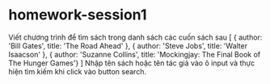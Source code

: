 # homework-session1
Viết chương trình để tìm sách trong danh sách các cuốn sách sau 
[
 { author: 'Bill Gates', title: 'The Road Ahead' },
 { author: 'Steve Jobs', title: 'Walter Isaacson' },
 { author: 'Suzanne Collins', title: 'Mockingjay: The Final 
 Book of The Hunger Games'}
]
Nhập tên sách hoặc tên tác giả vào ô input và thực hiện tìm kiếm khi click vào button search.
